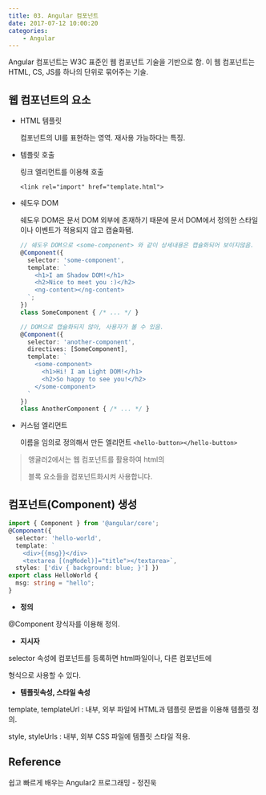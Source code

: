 ```yaml
---
title: 03. Angular 컴포넌트
date: 2017-07-12 10:00:20
categories:
    - Angular
---
```

Angular 컴포넌트는 W3C 표준인 웹 컴포넌트 기술을 기반으로 함. 이 웹 컴포넌트는 HTML, CS, JS를 하나의 단위로 묶어주는 기술.

## 웹 컴포넌트의 요소

- HTML 템플릿

  컴포넌트의 UI를 표현하는 영역. 재사용 가능하다는 특징.

- 템플릿 호출

  링크 엘리먼트를 이용해 호출

  `<link rel="import" href="template.html">`

- 쉐도우 DOM

  쉐도우 DOM은 문서 DOM 외부에 존재하기 때문에 문서 DOM에서 정의한 스타일이나 이벤트가 적용되지 않고 캡슐화됌.

  ````typescript
  // 쉐도우 DOM으로 <some-component> 와 같이 상세내용은 캡슐화되어 보이지않음.
  @Component({
    selector: 'some-component',
    template: `
      <h1>I am Shadow DOM!</h1>
      <h2>Nice to meet you :)</h2>
      <ng-content></ng-content>
    `;
  })
  class SomeComponent { /* ... */ }
  ````

  ````typescript
  // DOM으로 캡슐화되지 않아, 사용자가 볼 수 있음.
  @Component({
    selector: 'another-component',
    directives: [SomeComponent],
    template: `
      <some-component>
        <h1>Hi! I am Light DOM!</h1>
        <h2>So happy to see you!</h2>
      </some-component>
    `
  })
  class AnotherComponent { /* ... */ }
  ````

- 커스텀 엘리먼트

  이름을 임의로 정의해서 만든 엘리먼트 `<hello-button></hello-button>`

> 앵귤러2에서는 웹 컴포넌트를 활용하여 html의 <nav> 블록 요소들을 컴포넌트화시켜 사용합니다.



## 컴포넌트(Component) 생성

```typescript
import { Component } from '@angular/core';
@Component({
  selector: 'hello-world', 
  template: `
	<div>{{msg}}</div>
	<textarea [(ngModel)]="title"></textarea>`,
  styles: ['div { background: blue; }'] })
export class HelloWorld {
  msg: string = "hello";
}
```

- **정의**

@Component 장식자를 이용해 정의.

- **지시자**

selector 속성에 컴포넌트를 등록하면 html파일이나, 다른 컴포넌트에

> <hellow-world>

형식으로 사용할 수 있다.

- **템플릿속성, 스타일 속성**

template, templateUrl : 내부, 외부 파일에 HTML과 템플릿 문법을 이용해 템플릿 정의.

style, styleUrls : 내부, 외부 CSS 파일에 템플릿 스타일 적용.

## Reference

쉽고 빠르게 배우는 Angular2 프로그래밍 - 정진욱
